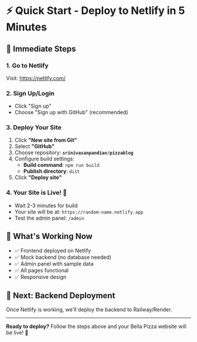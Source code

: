 # ⚡ Quick Start - Deploy to Netlify in 5 Minutes

## 🎯 Immediate Steps

### 1. Go to Netlify
Visit: https://netlify.com/

### 2. Sign Up/Login
- Click "Sign up" 
- Choose "Sign up with GitHub" (recommended)

### 3. Deploy Your Site
1. Click **"New site from Git"**
2. Select **"GitHub"**
3. Choose repository: **`srinivasanpandian/pizzablog`**
4. Configure build settings:
   - **Build command**: `npm run build`
   - **Publish directory**: `dist`
5. Click **"Deploy site"**

### 4. Your Site is Live! 🎉
- Wait 2-3 minutes for build
- Your site will be at: `https://random-name.netlify.app`
- Test the admin panel: `/admin`

## 🔧 What's Working Now
- ✅ Frontend deployed on Netlify
- ✅ Mock backend (no database needed)
- ✅ Admin panel with sample data
- ✅ All pages functional
- ✅ Responsive design

## 🚀 Next: Backend Deployment
Once Netlify is working, we'll deploy the backend to Railway/Render.

---

**Ready to deploy?** Follow the steps above and your Bella Pizza website will be live! 🍕 